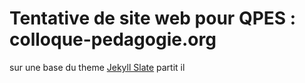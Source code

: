 # Tentative de site web pour QPES : colloque-pedagogie.org

sur une base du theme [Jekyll Slate](https://github.com/pages-themes/slate)
partit il
